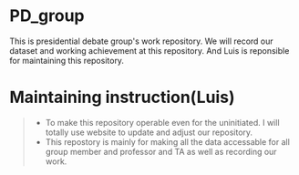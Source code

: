 # PD_group
This is presidential debate group's work repository. We will record our dataset and working achievement at this repository. And Luis is reponsible for maintaining this repository.











# Maintaining instruction(Luis)
> * To make this repository operable even for the uninitiated. I will totally use website to update and adjust our repository.
> * This repostory is mainly for making all the data accessable for all group member and professor and TA as well as recording our work.
